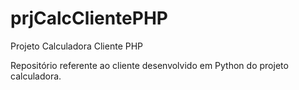 # prjCalcClientePHP
Projeto Calculadora Cliente PHP

Repositório referente ao cliente desenvolvido em Python do projeto calculadora. 
